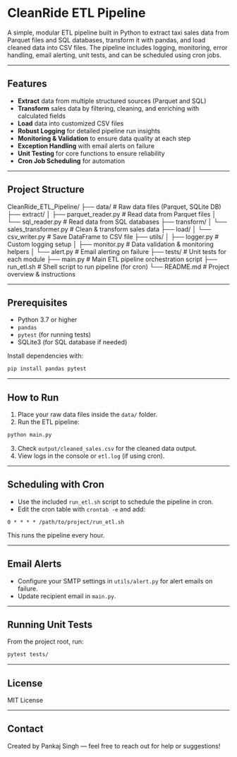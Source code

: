 
# CleanRide ETL Pipeline

A simple, modular ETL pipeline built in Python to extract taxi sales data from Parquet files and SQL databases, transform it with pandas, and load cleaned data into CSV files. The pipeline includes logging, monitoring, error handling, email alerting, unit tests, and can be scheduled using cron jobs.

---

## Features

- **Extract** data from multiple structured sources (Parquet and SQL)  
- **Transform** sales data by filtering, cleaning, and enriching with calculated fields  
- **Load** data into customized CSV files  
- **Robust Logging** for detailed pipeline run insights  
- **Monitoring & Validation** to ensure data quality at each step  
- **Exception Handling** with email alerts on failure  
- **Unit Testing** for core functions to ensure reliability  
- **Cron Job Scheduling** for automation  

---

## Project Structure

CleanRide_ETL_Pipeline/
├── data/                   # Raw data files (Parquet, SQLite DB)
├── extract/
│   ├── parquet_reader.py   # Read data from Parquet files
│   └── sql_reader.py       # Read data from SQL databases
├── transform/
│   └── sales_transformer.py # Clean & transform sales data
├── load/
│   └── csv_writer.py       # Save DataFrame to CSV file
├── utils/
│   ├── logger.py           # Custom logging setup
│   ├── monitor.py          # Data validation & monitoring helpers
│   └── alert.py            # Email alerting on failure
├── tests/                  # Unit tests for each module
├── main.py                 # Main ETL pipeline orchestration script
├── run_etl.sh              # Shell script to run pipeline (for cron)
└── README.md               # Project overview & instructions

---

## Prerequisites

- Python 3.7 or higher  
- `pandas`  
- `pytest` (for running tests)  
- SQLite3 (for SQL database if needed)  

Install dependencies with:

```bash
pip install pandas pytest
```

---

## How to Run

1. Place your raw data files inside the `data/` folder.  
2. Run the ETL pipeline:

```bash
python main.py
```

3. Check `output/cleaned_sales.csv` for the cleaned data output.  
4. View logs in the console or `etl.log` (if using cron).  

---

## Scheduling with Cron

- Use the included `run_etl.sh` script to schedule the pipeline in cron.  
- Edit the cron table with `crontab -e` and add:

```cron
0 * * * * /path/to/project/run_etl.sh
```

This runs the pipeline every hour.

---

## Email Alerts

- Configure your SMTP settings in `utils/alert.py` for alert emails on failure.  
- Update recipient email in `main.py`.

---

## Running Unit Tests

From the project root, run:

```bash
pytest tests/
```

---

## License

MIT License

---

## Contact

Created by Pankaj Singh — feel free to reach out for help or suggestions!